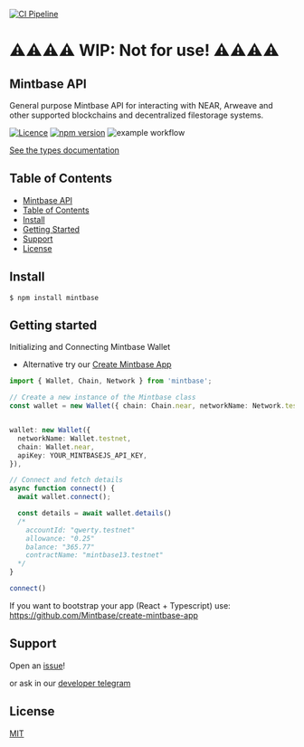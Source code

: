[![CI Pipeline](https://github.com/Mintbase/mintbase-js/actions/workflows/ci.yml/badge.svg)](https://github.com/Mintbase/mintbase-js/actions/workflows/ci.yml)

# ⚠️⚠️⚠️⚠️ WIP: Not for use! ⚠️⚠️⚠️⚠️

## Mintbase API
General purpose Mintbase API for interacting with NEAR, Arweave and other supported blockchains and decentralized filestorage systems.

[![Licence](https://img.shields.io/badge/license-MIT-blue.svg)][5] [![npm version](https://img.shields.io/npm/v/mintbase.svg?style=flat)](https://www.npmjs.com/package/mitnbase) ![example workflow](https://github.com/Mintbase/mintbase-js/actions/workflows/ci.yml/badge.svg)



[See the types documentation][1]  


## Table of Contents

  - [Mintbase API](#mintbase-api)
  - [Table of Contents](#table-of-contents)
  - [Install](#install)
  - [Getting Started](#getting-started)
  - [Support](#support)
  - [License](#license)

## Install

```console
$ npm install mintbase
```

## Getting started
Initializing and Connecting Mintbase Wallet
* Alternative try our [Create Mintbase App][6]

```typescript
import { Wallet, Chain, Network } from 'mintbase';

// Create a new instance of the Mintbase class
const wallet = new Wallet({ chain: Chain.near, networkName: Network.testnet })


wallet: new Wallet({
  networkName: Wallet.testnet,
  chain: Wallet.near,
  apiKey: YOUR_MINTBASEJS_API_KEY,
}),

// Connect and fetch details
async function connect() {
  await wallet.connect();

  const details = await wallet.details()
  /*
    accountId: "qwerty.testnet"
    allowance: "0.25"
    balance: "365.77"
    contractName: "mintbase13.testnet"
  */
}

connect()
```

If you want to bootstrap your app (React + Typescript) use: https://github.com/Mintbase/create-mintbase-app

## Support

Open an [issue][3]!

or ask in our [developer telegram][2]

## License

[MIT][5]

[1]: https://mintbase.github.io/mintbase-js/index.html
[2]: https://mintbase.github.io/mintbase-js/issues/new
[3]: https://mintbase.github.io/mintbase-js/issues/new
[4]: https://mintbase.github.io/mintbase-js/index.html
[5]: https://github.com/Mintbase/mintbase-js/blob/main/LICENSE
[6]: https://github.com/Mintbase/create-mintbase-app